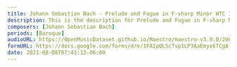 ```yaml
---
title: Johann Sebastian Bach - Prelude and Fugue in F-sharp Minor WTC II (1)
description: This is the description for Prelude and Fugue in F-sharp Minor WTC II by Johann Sebastian Bach
composers: [Johann Sebastian Bach]
periods: [Baroque]
audioURL: https://OpenMusicDataset.github.io/Maestro/maestro-v3.0.0/2008/MIDI-Unprocessed_05_R1_2008_01-04_ORIG_MID--AUDIO_05_R1_2008_wav--1.midi
formURL: https://docs.google.com/forms/d/e/1FAIpQLScTvp1LP3AaEmyx6TCgAlbElN_MOwUTN9Y5-RVJxGp1oTM8Pw/viewform
date: 2021-08-08T07:43:13-06:00
---
```


